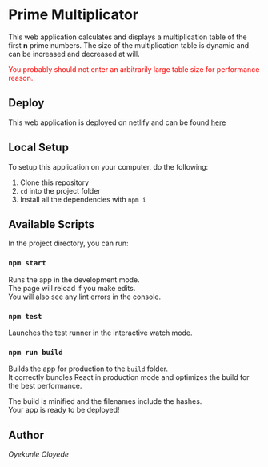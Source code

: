 # Prime Multiplicator

This web application calculates and displays a multiplication table of the first **n** prime numbers. The size of the multiplication table is dynamic and can be increased and decreased at will.

<font color='red'>You probably should not enter an arbitrarily large table size for performance reason.</font>

## Deploy

This web application is deployed on netlify and can be found [here](https://prime-multiplicator.netlify.com/)

## Local Setup

To setup this application on your computer, do the following:

1. Clone this repository
2. `cd` into the project folder
3. Install all the dependencies with `npm i`
  
## Available Scripts

In the project directory, you can run:

### `npm start`

Runs the app in the development mode.<br />
The page will reload if you make edits.<br />
You will also see any lint errors in the console.

### `npm test`

Launches the test runner in the interactive watch mode.

### `npm run build`

Builds the app for production to the `build` folder.<br />
It correctly bundles React in production mode and optimizes the build for the best performance.

The build is minified and the filenames include the hashes.<br />
Your app is ready to be deployed!

## Author

*Oyekunle Oloyede*
